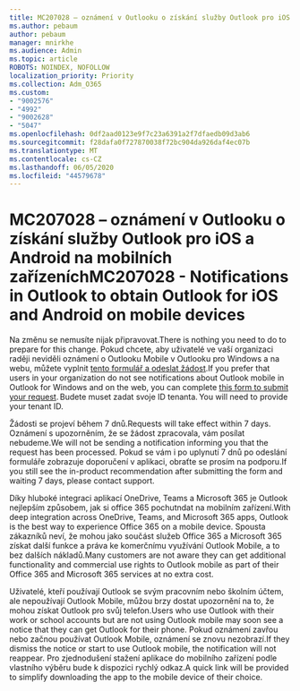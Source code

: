```yaml
---
title: MC207028 – oznámení v Outlooku o získání služby Outlook pro iOS a Android na mobilních zařízeních
ms.author: pebaum
author: pebaum
manager: mnirkhe
ms.audience: Admin
ms.topic: article
ROBOTS: NOINDEX, NOFOLLOW
localization_priority: Priority
ms.collection: Adm_O365
ms.custom:
- "9002576"
- "4992"
- "9002628"
- "5047"
ms.openlocfilehash: 0df2aad0123e9f7c23a6391a2f7dfaedb09d3ab6
ms.sourcegitcommit: f28dafa0f727870038f72bc904da926daf4ec07b
ms.translationtype: MT
ms.contentlocale: cs-CZ
ms.lasthandoff: 06/05/2020
ms.locfileid: "44579678"
---
```

# <a name="mc207028---notifications-in-outlook-to-obtain-outlook-for-ios-and-android-on-mobile-devices"></a><span data-ttu-id="6e4b0-102">MC207028 – oznámení v Outlooku o získání služby Outlook pro iOS a Android na mobilních zařízeních</span><span class="sxs-lookup"><span data-stu-id="6e4b0-102">MC207028 - Notifications in Outlook to obtain Outlook for iOS and Android on mobile devices</span></span>

<span data-ttu-id="6e4b0-103">Na změnu se nemusíte nijak připravovat.</span><span class="sxs-lookup"><span data-stu-id="6e4b0-103">There is nothing you need to do to prepare for this change.</span></span> <span data-ttu-id="6e4b0-104">Pokud chcete, aby uživatelé ve vaší organizaci raději neviděli oznámení o Outlooku Mobile v Outlooku pro Windows a na webu, můžete vyplnit [tento formulář a odeslat žádost](https://aka.ms/MC207028).</span><span class="sxs-lookup"><span data-stu-id="6e4b0-104">If you prefer that users in your organization do not see notifications about Outlook mobile in Outlook for Windows and on the web, you can complete [this form to submit your request](https://aka.ms/MC207028).</span></span><span data-ttu-id="6e4b0-105"> Budete muset zadat svoje ID tenanta.</span><span class="sxs-lookup"><span data-stu-id="6e4b0-105"> You will need to provide your tenant ID.</span></span> 

<span data-ttu-id="6e4b0-106">Žádosti se projeví během 7 dnů.</span><span class="sxs-lookup"><span data-stu-id="6e4b0-106">Requests will take effect within 7 days.</span></span> <span data-ttu-id="6e4b0-107">Oznámení s upozorněním, že se žádost zpracovala, vám posílat nebudeme.</span><span class="sxs-lookup"><span data-stu-id="6e4b0-107">We will not be sending a notification informing you that the request has been processed.</span></span> <span data-ttu-id="6e4b0-108">Pokud se vám i po uplynutí 7 dnů po odeslání formuláře zobrazuje doporučení v aplikaci, obraťte se prosím na podporu.</span><span class="sxs-lookup"><span data-stu-id="6e4b0-108">If you still see the in-product recommendation after submitting the form and waiting 7 days, please contact support.</span></span>

<span data-ttu-id="6e4b0-109">Díky hluboké integraci aplikací OneDrive, Teams a Microsoft 365 je Outlook nejlepším způsobem, jak si office 365 pochutndat na mobilním zařízení.</span><span class="sxs-lookup"><span data-stu-id="6e4b0-109">With deep integration across OneDrive, Teams, and Microsoft 365 apps, Outlook is the best way to experience Office 365 on a mobile device.</span></span> <span data-ttu-id="6e4b0-110">Spousta zákazníků neví, že mohou jako součást služeb Office 365 a Microsoft 365 získat další funkce a práva ke komerčnímu využívání Outlook Mobile, a to bez dalších nákladů.</span><span class="sxs-lookup"><span data-stu-id="6e4b0-110">Many customers are not aware they can get additional functionality and commercial use rights to Outlook mobile as part of their Office 365 and Microsoft 365 services at no extra cost.</span></span>

<span data-ttu-id="6e4b0-111">Uživatelé, kteří používají Outlook se svým pracovním nebo školním účtem, ale nepoužívají Outlook Mobile, můžou brzy dostat upozornění na to, že mohou získat Outlook pro svůj telefon.</span><span class="sxs-lookup"><span data-stu-id="6e4b0-111">Users who use Outlook with their work or school accounts but are not using Outlook mobile may soon see a notice that they can get Outlook for their phone.</span></span> <span data-ttu-id="6e4b0-112">Pokud oznámení zavřou nebo začnou používat Outlook Mobile, oznámení se znovu nezobrazí.</span><span class="sxs-lookup"><span data-stu-id="6e4b0-112">If they dismiss the notice or start to use Outlook mobile, the notification will not reappear.</span></span> <span data-ttu-id="6e4b0-113">Pro zjednodušení stažení aplikace do mobilního zařízení podle vlastního výběru bude k dispozici rychlý odkaz.</span><span class="sxs-lookup"><span data-stu-id="6e4b0-113">A quick link will be provided to simplify downloading the app to the mobile device of their choice.</span></span>
